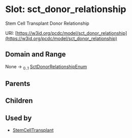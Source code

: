 
# Slot: sct_donor_relationship


Stem Cell Transplant Donor Relationship

URI: [https://w3id.org/pcdc/model/sct_donor_relationship](https://w3id.org/pcdc/model/sct_donor_relationship)


## Domain and Range

None &#8594;  <sub>0..1</sub> [SctDonorRelationshipEnum](SctDonorRelationshipEnum.md)

## Parents


## Children


## Used by

 * [StemCellTransplant](StemCellTransplant.md)
